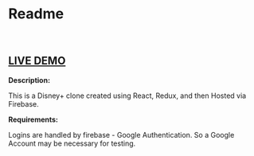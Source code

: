 # Readme

<br>

## <a href="https://clone-disney-653da.web.app/" target="_blank">LIVE DEMO</a>

<strong>Description: </strong>
<p>This is a Disney+ clone created using React, Redux, and then Hosted via Firebase.</p>


<strong>Requirements: </strong>

<p>Logins are handled by firebase - Google Authentication.
So a Google Account may be necessary for testing. </p>

